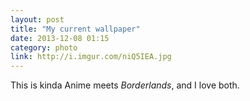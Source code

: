 ```yaml
---
layout: post
title: "My current wallpaper"
date: 2013-12-08 01:15
category: photo
link: http://i.imgur.com/niQ5IEA.jpg
---
```


This is kinda Anime meets *Borderlands*, and I love both.